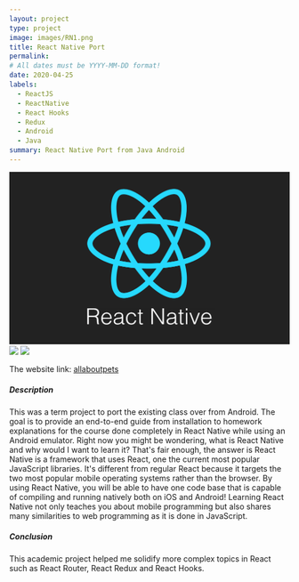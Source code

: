 ```yaml
---
layout: project
type: project
image: images/RN1.png
title: React Native Port
permalink:
# All dates must be YYYY-MM-DD format!
date: 2020-04-25
labels:
  - ReactJS
  - ReactNative
  - React Hooks
  - Redux
  - Android
  - Java
summary: React Native Port from Java Android
---
```


<div class="ui small rounded images">
  <img src="../images/RN1.png">
  <img src="../images/RN2.png">
  <img src="../images/RN3.png">
</div>

The website link: [allaboutpets](https://all-about-pets.netlify.app/)

<h5>Description</h5>
This was a term project to port the existing class over from Android. The goal is to provide an end-to-end guide from installation to homework explanations for the course done completely in React Native while using an Android emulator.
Right now you might be wondering, what is React Native and why would I want to learn it? That's fair enough, the answer is React Native is a framework that uses React, one the current most popular JavaScript libraries. It's different from regular React because it targets the two most popular mobile operating systems rather than the browser. By using React Native, you will be able to have one code base that is capable of compiling and running natively both on iOS and Android! Learning React Native not only teaches you about mobile programming but also shares many similarities to web programming as it is done in JavaScript.
<h5>Conclusion</h5>
This academic project helped me solidify more complex topics in React such as React Router, React Redux and React Hooks.

